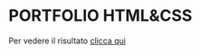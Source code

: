 # PORTFOLIO HTML&CSS 

 Per vedere il risultato [clicca qui](https://marco98-16.github.io/marco.98/.)
